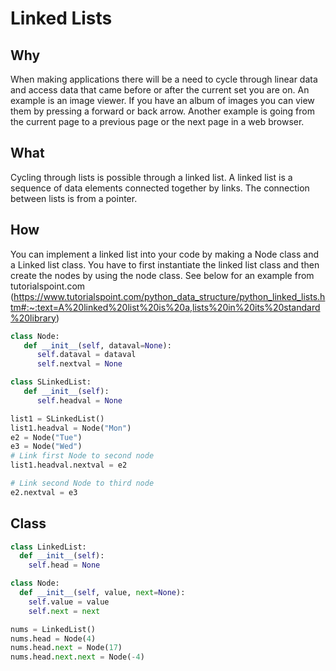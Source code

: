 
# Linked Lists

## Why

When making applications there will be a need to cycle through linear data and access data that came before or after the current set you are on. An example is an image viewer. If you have an album of images you can view them by pressing a forward or back arrow. Another example is going from the current page to a previous page or the next page in a web browser.

## What

Cycling through lists is possible through a linked list. A linked list is a sequence of data elements connected together by links. The connection between lists is from a pointer.

## How

You can implement a linked list into your code by making a Node class and a Linked list class. You have to first instantiate the linked list class and then create the nodes by using the node class. See below for an example from tutorialspoint.com (https://www.tutorialspoint.com/python_data_structure/python_linked_lists.htm#:~:text=A%20linked%20list%20is%20a,lists%20in%20its%20standard%20library)

```py
class Node:
   def __init__(self, dataval=None):
      self.dataval = dataval
      self.nextval = None

class SLinkedList:
   def __init__(self):
      self.headval = None

list1 = SLinkedList()
list1.headval = Node("Mon")
e2 = Node("Tue")
e3 = Node("Wed")
# Link first Node to second node
list1.headval.nextval = e2

# Link second Node to third node
e2.nextval = e3
```

## Class

```py
class LinkedList:
  def __init__(self):
    self.head = None

class Node:
  def __init__(self, value, next=None):
    self.value = value
    self.next = next

nums = LinkedList()
nums.head = Node(4)
nums.head.next = Node(17)
nums.head.next.next = Node(-4)
```